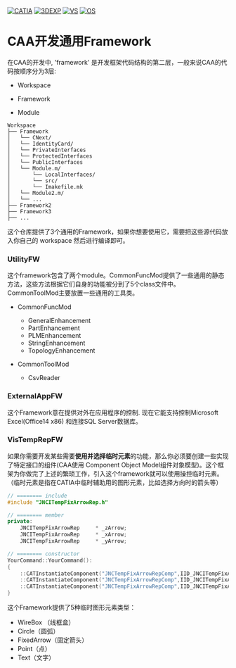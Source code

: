 [![CATIA](https://img.shields.io/badge/CATIA-V6-green.svg)](https://www.3ds.com)
[![3DEXP](https://img.shields.io/badge/3DEXPERIENCE-R2017x-brightgreen.svg)]()
[![VS](https://img.shields.io/badge/VisualStudio-2012-lightgrey.svg)]()
[![OS](https://img.shields.io/badge/OS-win64-blue.svg)]()

# CAA开发通用Framework
在CAA的开发中, 'framework' 是开发框架代码结构的第二层，一般来说CAA的代码按顺序分为3层: 

- Workspace

- Framework

- Module

```
Workspace
├── Framework
│   └── CNext/
│   └── IdentityCard/
│   └── PrivateInterfaces
│   └── ProtectedInterfaces
│   └── PublicInterfaces
│   └── Module.m/
│   	└── LocalInterfaces/
│   	└── src/
│   	└── Imakefile.mk
│   └── Module2.m/
│   └── ...
├── Framework2
├── Framework3
├── ...
```

这个仓库提供了3个通用的Framework，如果你想要使用它，需要把这些源代码放入你自己的 workspace 然后进行编译即可。 

### UtilityFW

这个framework包含了两个module。CommonFuncMod提供了一些通用的静态方法，这些方法根据它们自身的功能被分到了5个class文件中。CommonToolMod主要放置一些通用的工具类。

- CommonFuncMod
  - GeneralEnhancement
  - PartEnhancement
  - PLMEnhancement
  - StringEnhancement
  - TopologyEnhancement

- CommonToolMod
  - CsvReader

### ExternalAppFW

这个Framework意在提供对外在应用程序的控制. 现在它能支持控制Microsoft Excel(Office14 x86) 和连接SQL Server数据库。

### VisTempRepFW

如果你需要开发某些需要**使用并选择临时元素**的功能，那么你必须要创建一些实现了特定接口的组件(CAA使用 Component Object Model组件对象模型)。这个框架为你做完了上述的繁琐工作，引入这个framework就可以使用操控临时元素。（临时元素是指在CATIA中临时辅助用的图形元素，比如选择方向时的箭头等）

```cpp
// ======== include
#include "JNCITempFixArrowRep.h"

// ======== member   
private:
	JNCITempFixArrowRep		* _zArrow;
	JNCITempFixArrowRep		* _xArrow;
	JNCITempFixArrowRep		* _yArrow;

// ======== constructor 
YourCommand::YourCommand():
{
    ::CATInstantiateComponent("JNCTempFixArrowRepComp",IID_JNCITempFixArrowRep,(void**)&_zArrow);
    ::CATInstantiateComponent("JNCTempFixArrowRepComp",IID_JNCITempFixArrowRep,(void**)&_xArrow);
    ::CATInstantiateComponent("JNCTempFixArrowRepComp",IID_JNCITempFixArrowRep,(void**)&_yArrow);	
}
```

这个Framework提供了5种临时图形元素类型：

- WireBox （线框盒）
- Circle（圆弧）
- FixedArrow（固定箭头）
- Point（点）
- Text（文字）

